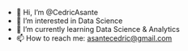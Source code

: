 - 👋 Hi, I’m @CedricAsante
- 👀 I’m interested in Data Science
- 🌱 I’m currently learning Data Science & Analytics
- 📫 How to reach me: asantecedric@gmail.com
